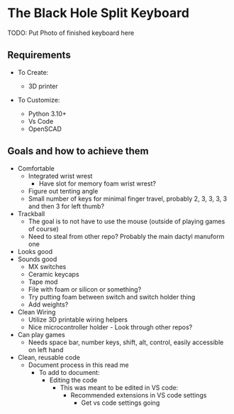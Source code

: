 # The Black Hole Split Keyboard
TODO: Put Photo of finished keyboard here

## Requirements 
- To Create:
    - 3D printer

- To Customize:
    - Python 3.10+
    - Vs Code
    - OpenSCAD

## Goals and how to achieve them
- Comfortable
    - Integrated wrist wrest
        - Have slot for memory foam wrist wrest?
    - Figure out tenting angle
    - Small number of keys for minimal finger travel, probably 2, 3, 3, 3, 3 and then 3 for left thumb?
- Trackball
    - The goal is to not have to use the mouse (outside of playing games of course)
    - Need to steal from other repo? Probably the main dactyl manuform one
- Looks good
- Sounds good
    - MX switches
    - Ceramic keycaps
    - Tape mod
    - File with foam or silicon or something?
    - Try putting foam between switch and switch holder thing
    - Add weights?
- Clean Wiring
    - Utilize 3D printable wiring helpers
    - Nice microcontroller holder - Look through other repos?
- Can play games
    - Needs space bar, number keys, shift, alt, control, easily accessible on left hand
- Clean, reusable code
    - Document process in this read me
        - To add to document:
            - Editing the code
                - This was meant to be edited in VS code:
                    - Recommended extensions in VS code settings
                        - Get vs code settings going
